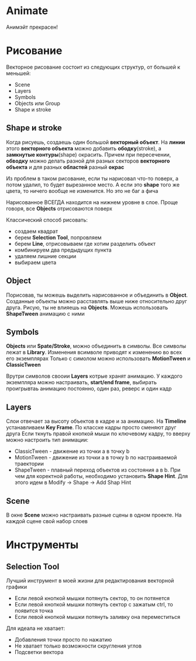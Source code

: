 # Animate

Анимэйт прекрасен!

# Рисование

Векторное рисование состоит из следующих структур, от большей к меньшей:
- Scene
- Layers
- Symbols
- Objects или Group
- Shape и stroke

## Shape и stroke 

Когда рисуешь, создаешь один большой __векторный объект__. На __линии__ этого __векторного объекта__ можно
добавить __ободку__(stroke), а __замкнутые контуры__(shape) окрасить. Причем при пересечении,
__обводку__ можно делать разной для разных секторов __векторного объекта__ и для разных __областей__ разный __окрас__ 

Из проблем в таком рисование, если ты нарисовал что-то поверх, а потом удалил, то будет вырезанное место. А если это __shape__ того же цвета, то ничего вообще не изменится. Но это не баг а фича

Нарисованное ВСЕГДА находится на нижнем уровне в слое. Проще говоря, все __Objects__ отрисоваются поверх 

Классический способ рисовать:
- создаем квадрат
- берем __Selection Tool__, попровляем
- берем __Line__, отрисовываем где хотим разделить объект
- комбинируем два предыдущих пункта
- удаляем лишние секции
- выбираем цвета

## Object

Порисовав, ты можешь выделить нарисованное и объединить в __Object__. Созданные объекты можно расставлять выше ниже относительно друг друга. 
Рисую, ты не влияешь на __Objects__. Можешь использовать __ShapeTween__ анимацию с ними 

## Symbols 

__Objects__ или __Spate/Stroke__, можно объединить в символы. Все символы лежат в __Library__. Изменения всимволе приводят к изменению во всех его экземплярах
Только с симолом можно использовать __MotionTween__ и __ClassicTween__

Врутри символов свооии __Layers__ котрые хранят анимацию. У каждого экземпляра можно настраивать, __start/end frame__, выбирать проигрывтаь анимацию постоянно, один раз, реверс и один кадр

## Layers 

Слои отвечает за высоту объектов в кадре и за анимацию. На __Timeline__ устанавливаем __Key Frame__. По класске кадры просто сменяют друг друга
Если ткнуть правой кнопкой мыши по ключевому кадру, то вверху можно настроить тип анимации:
- ClassicTween - движение из точки а в точку b 
- MotionTween - движение из точки a в точку b по настраиваемой траектории 
- ShapeTween - плавный переход объектов из состояния a в b. При чем для коректной работы, необходимо установить __Shape Hint__. Для этого идем в Modify -> Shape -> Add Shap Hint

## Scene 

В окне __Scene__ можно настраивать разные сцены в одном проекте. На каждой сцене свой набор слоев

# Инструменты

## Selection Tool 

Лучший инструмент в моей жизни для редактирования векторной графики
- Если левой кнопкой мышки потянуть сектор, то он потянется
- Если левой кнопкой мышки потянуть сектор с зажатым ctrl, то появится точка
- Если левой кнопкой мышки потянуть заливку она переместиться

Для идеала не хватает:
- Добавления точки просто по нажатию
- Не хватает только возможности скругления углов
- Подсветки вектора
